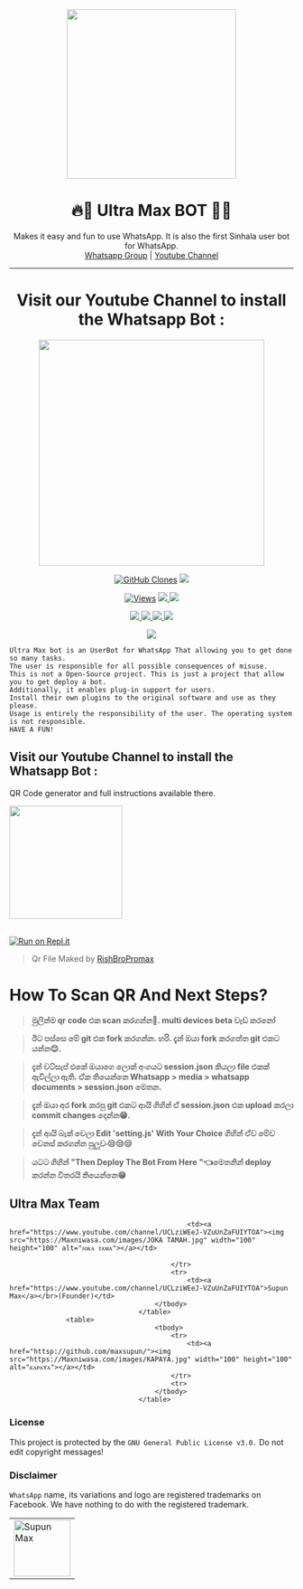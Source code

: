 <div align="center">
  <img src="https://telegra.ph/file/87f5631e2d5108f51f557.png" width="300" height="300">
  <h1>🔥💎 Ultra Max BOT 💎🔥</h1>
</div>
<p align="center">
    Makes it easy and fun to use WhatsApp. It is also the first Sinhala user bot for WhatsApp.
    <br>
        <a href="https://chat.whatsapp.com/LYk6el7Ief41N2ypxVqcXD">Whatsapp Group</a> |
        <a href="https://www.youtube.com/channel/UCLziWEeJ-VZuUnZaFUIYTOA">Youtube Channel</a>
    <br>
</p>

----
<div align="center">
	<h1>Visit our Youtube Channel to install the Whatsapp Bot :</h1>
	<a href="https://www.youtube.com/channel/UCLziWEeJ-VZuUnZaFUIYTOA?sub_confirmation=1">
<img src="https://images.squarespace-cdn.com/content/v1/580515742e69cfedd1fbef58/1525386767826-Z6T2PAXQD6PZJFNGY14U/ke17ZwdGBToddI8pDm48kGzbt7cz3CKX9Rsta-RdWeJZw-zPPgdn4jUwVcJE1ZvWQUxwkmyExglNqGp0IvTJZUJFbgE-7XRK3dMEBRBhUpwXPcCdCfJzTjuw7eD5qoJaUvNnrlJ7-JqE3xnP9OqaaXMr3zNNd3H5Lklmgn1mB80/getbutton.png" width="400"></br></a>
</div>

<p align="center">
  <a href="https://github.com/maxsupun/UltraMax"><img alt="GitHub Clones" src="https://img.shields.io/badge/dynamic/json?style=flat-square&label=Docker pulls&query=count&url=https://github.com/agentnox/8gh32jk565/blob/main/automated_repo.json?raw=True&logo=github"></a>
  
  </a>
  <a href="https://github.com/maxsupun/UltraMax">
    <img src="https://img.shields.io/docker/image-size/fusuf/whatsasena?style=flat-square&logo=github&label=Image Size">
    
  </a>
</p>

<p align="center">

  <a href="https://github.com/maxsupun/UltraMax">
    <img src="https://hits.seeyoufarm.com/api/count/incr/badge.svg?url=https%3A%2F%2Fgithub.com%2Fmaxsupun%2FUltraMax&count_bg=%2379C83D&title_bg=%23555555&icon=gitpod.svg&icon_color=%23E7E7E7&title=Views&edge_flat=false" alt="Views"/></a>
  
  </a>
  <a href="https://github.com/maxsupun/UltraMax/fork">
    <img src="https://img.shields.io/github/forks/maxsupun/UltraMax?label=Fork&style=social">
    
  </a>
  <a href="https://github.com/maxsupun/UltraMax/stargazers">
    <img src="https://img.shields.io/github/stars/maxsupun/UltraMax?style=social">
  </a>
</p>

<p align="center">
  <a href="httsp://github.com/maxsupun/UltraMax">
    <img src="https://img.shields.io/github/repo-size/phaticusthiccy/WhatsAsenaDuplicated?color=purple&label=Repo%20Size&style=plastic">

  </a>
  <a href="httsp://github.com/maxsupun/UltraMax">
    <img src="https://img.shields.io/github/license/phaticusthiccy/WhatsAsenaDuplicated?color=purple&label=License&style=plastic">

  </a>
  <a href="httsp://github.com/maxsupun/UltraMax">
    <img src="https://img.shields.io/github/languages/top/phaticusthiccy/WhatsAsenaDuplicated?color=purple&label=Javascript&style=plastic">

  </a>
  <a href="httsp://github.com/maxsupun/UltraMax">
    <img src="https://img.shields.io/static/v1?label=Author&message=Supun%20Max&color=purple&style=plastic">

  </a>
  </p>
 <p align="center">
  <a href="https://wa.me/94757405652">
    <img src="https://img.shields.io/badge/Contact%20Me%20On%20Whatsapp-Ultra%20Max%20Bot-purple&style=plastic">

  </a>
</p>

```
Ultra Max bot is an UserBot for WhatsApp That allowing you to get done so many tasks.
The user is responsible for all possible consequences of misuse.
This is not a Open-Source project. This is just a project that allow you to get deploy a bot.
Additionally, it enables plug-in support for users.
Install their own plugins to the original software and use as they please.
Usage is entirely the responsibility of the user. The operating system is not responsible.
HAVE A FUN!
```

## Visit our Youtube Channel to install the Whatsapp Bot :
QR Code generator and full instructions available there.
<div>
	<a href="https://www.youtube.com/channel/UCLziWEeJ-VZuUnZaFUIYTOA?sub_confirmation=1">
<img src="https://i.ibb.co/dr27VyW/59060c190cbeef0acff9a657.png" width="200"></br></a>
</div> <br>

[![Run on Repl.it](https://repl.it/badge/github/quiec/whatsAlfa)](https://replit.com/@ImRishmika/Ultra-Max-String-Session-Genarator?v=1)
> Qr File Maked by [RishBroPromax](https://github.com/RishBroPromax)

<h1><b>How To Scan QR And Next Steps?</h1>

>මුලින්ම qr code එක scan කරගන්න🥲. multi devices beta වැඩ කරනෝ

>ඊට පස්සෙ මේ git එක fork කරගන්න. හරි. දැන් ඔයා fork කරගත්ත git එකට යන්න😌.

>දැන් වට්සැප් එකේ ඔයාගෙ ලොක් අංගයට session.json කියලා file එකක් ඇවිල්ලා ඇති. ඒක තියෙන්නෙ Whatsapp > media > whatsapp documents > session.json  මෙතන.

>දැන් ඔයා අර fork කරපු git එකට ආයි ගිහින් ඒ session.json එක upload කරලා commit changes දෙන්න😁.

>දැන් ආයි බැක් වෙලා Edit 'setting.js' With Your Choice ගිහින් ඒව මේව වෙනස් කරගන්න පුලුවං😒😒😒

>යටට ගිහින් "Then Deploy The Bot From Here "👈මෙතනින් deploy කරන්න විතරයි තියෙන්නෙ😁

</b>


## Ultra Max Team

<table>
										<tbody>
											<tr>
												<td><a href="httsp://github.com/maxsupun/"><img src="Max.jpg" width="100" height="100" alt="Supun Max"></a></td>
												
												<td><a href="https://www.youtube.com/channel/UCLziWEeJ-VZuUnZaFUIYTOA"><img src="https://Maxniwasa.com/images/JOKA TAMAH.jpg" width="100" height="100" alt="ᴊᴏᴋᴀ ᴛᴀᴍᴀ"></a></td>
												
											</tr>
											<tr>
												<td><a href="https://www.youtube.com/channel/UCLziWEeJ-VZuUnZaFUIYTOA">Supun Max</a></br>(Founder)</td>
										</tbody>
									</table>
                  <table>
										<tbody>
											<tr>
												<td><a href="httsp://github.com/maxsupun/"><img src="https://Maxniwasa.com/images/KAPAYA.jpg" width="100" height="100" alt="ᴋᴀᴘᴀʏᴀ"></a></td>
											</tr>
											<tr>
										</tbody>
									</table>

### License
This project is protected by the `GNU General Public License v3.0.`
Do not edit copyright messages!

### Disclaimer
`WhatsApp` name, its variations and logo are registered trademarks on Facebook. We have nothing to do with the registered trademark.
